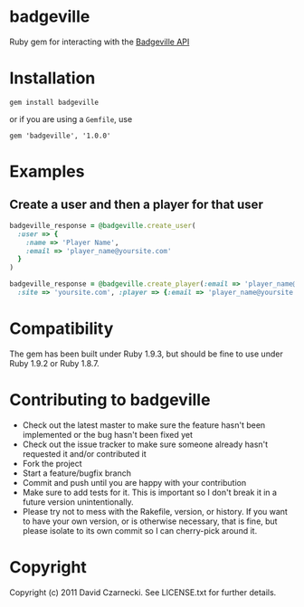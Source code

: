 # badgeville

Ruby gem for interacting with the [Badgeville API](http://rules.badgeville.com/display/doc/2.0+Core+API+Documentation)

# Installation

`gem install badgeville`

or if you are using a `Gemfile`, use

`gem 'badgeville', '1.0.0'`

# Examples

## Create a user and then a player for that user

```ruby
badgeville_response = @badgeville.create_user(
  :user => {
    :name => 'Player Name', 
    :email => 'player_name@yoursite.com'
  }
)

badgeville_response = @badgeville.create_player(:email => 'player_name@yoursite.com', 
  :site => 'yoursite.com', :player => {:email => 'player_name@yoursite.com'}, :verbose => true)
```

# Compatibility

The gem has been built under Ruby 1.9.3, but should be fine to use under Ruby 1.9.2 or Ruby 1.8.7.

# Contributing to badgeville
 
* Check out the latest master to make sure the feature hasn't been implemented or the bug hasn't been fixed yet
* Check out the issue tracker to make sure someone already hasn't requested it and/or contributed it
* Fork the project
* Start a feature/bugfix branch
* Commit and push until you are happy with your contribution
* Make sure to add tests for it. This is important so I don't break it in a future version unintentionally.
* Please try not to mess with the Rakefile, version, or history. If you want to have your own version, or is otherwise necessary, that is fine, but please isolate to its own commit so I can cherry-pick around it.

# Copyright

Copyright (c) 2011 David Czarnecki. See LICENSE.txt for further details.